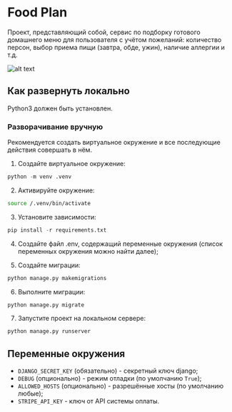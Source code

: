 # Food Plan

Проект, представляющий собой, сервис по подборку готового домашнего меню для пользователя с учётом пожеланий: количество персон, выбор приема пищи (завтра, обде, ужин), наличие аллергии и т.д.

![alt text](https://i.ibb.co/FzPDMZG/2023-09-30-02-14-26.png)

## Как развернуть локально
Python3 должен быть установлен.

### Разворачивание вручную
Рекомендуется создать виртуальное окружение и все последующие действия совершать в нём.

1. Создайте виртуальное окружение:
```python
python -m venv .venv
```

2. Активируйте окружение:
```bash
source /.venv/bin/activate
```

3. Установите зависимости:
```python
pip install -r requirements.txt
```

4. Создайте файл .env, содержащий переменные окружения (список переменных окружения можно найти далее);

5. Cоздайте миграции:
```python
python manage.py makemigrations
```

6. Выполните миграции:
```python
python manage.py migrate
```

7. Запустите проект на локальном сервере:
```python
python manage.py runserver
````

## Переменные окружения

- `DJANGO_SECRET_KEY` (обязательно) - секретный ключ django;
- `DEBUG` (опционально) - режим отладки (по умолчанию `True`);
- `ALLOWED_HOSTS` (опционально) - разрешённые хосты (по умолчанию любые);
- `STRIPE_API_KEY` - ключ от API системы оплаты.



